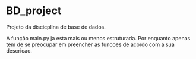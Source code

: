 # BD_project

Projeto da discicplina de base de dados.

A função main.py ja esta mais ou menos estruturada. Por enquanto apenas tem de se preocupar em preencher as funcoes de acordo com a sua descricao.
